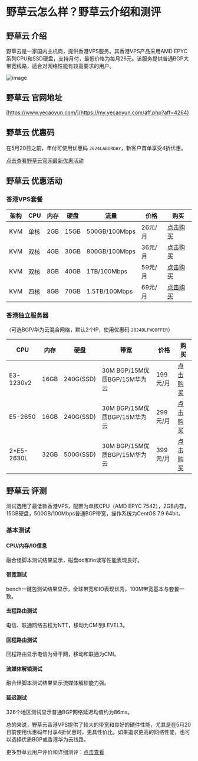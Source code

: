 # 野草云怎么样？野草云介绍和测评

## 野草云 介绍
野草云是一家国内主机商，提供香港VPS服务。其香港VPS产品采用AMD EPYC系列CPU和SSD硬盘，支持月付，最低价格为每月26元。该服务提供普通BGP大带宽线路，适合对网络性能有较高要求的用户。

![image](https://github.com/bardirmanu/yecaoyun/assets/169740504/05efe644-0a19-40a8-b961-02149d257653)

## 野草云 官网地址
[https://www.yecaoyun.com/](https://my.yecaoyun.com/aff.php?aff=4264)

## 野草云 优惠码
在5月20日之前，年付可使用优惠码 `2024LABORDAY`，新客户首单享受4折优惠。

[点击查看野草云官网最新优惠活动](https://my.yecaoyun.com/aff.php?aff=4264)

## 野草云 优惠活动

### 香港VPS套餐
| 架构 | CPU  | 内存 | 硬盘 | 流量 | 价格 | 购买 |
| --- | --- | --- | --- | --- | --- | --- |
| KVM | 单核 | 2GB | 15GB | 500GB/100Mbps | 26元/月 | [点击购买](https://my.yecaoyun.com/aff.php?aff=4264&pid=544) |
| KVM | 双核 | 4GB | 30GB | 800GB/100Mbps | 36元/月 | [点击购买](https://my.yecaoyun.com/aff.php?aff=4264&pid=545) |
| KVM | 双核 | 8GB | 40GB | 1TB/100Mbps | 59元/月 | [点击购买](https://my.yecaoyun.com/aff.php?aff=4264&pid=546) |
| KVM | 四核 | 8GB | 70GB | 1.5TB/100Mbps | 69元/月 | [点击购买](https://my.yecaoyun.com/aff.php?aff=4264&pid=547) |

### 香港独立服务器
（可选BGP/华为云混合网络，默认2个IP，使用优惠码 `2024DLFWQOFFER`）

| CPU | 内存 | 硬盘 | 带宽 | 价格 | 购买 |
| --- | --- | --- | --- | --- | --- |
| E3-1230v2 | 16GB | 240G(SSD) | 30M BGP/15M优质BGP/15M华为云 | 199元/月 | [点击购买](https://my.yecaoyun.com/aff.php?aff=4264&pid=280) |
| E5-2650 | 16GB | 240G(SSD) | 30M BGP/15M优质BGP/15M华为云 | 299元/月 | [点击购买](https://my.yecaoyun.com/aff.php?aff=4264&pid=281) |
| 2*E5-2630L | 32GB | 500G(SSD) | 30M BGP/15M优质BGP/15M华为云 | 399元/月 | [点击购买](https://my.yecaoyun.com/aff.php?aff=4264&pid=283) |

## 野草云 评测
测试选用了最低款香港VPS，配置为单核CPU（AMD EPYC 7542），2GB内存，15GB硬盘，500GB/100Mbps普通BGP带宽，操作系统为CentOS 7.9 64bit。

### 基本测试
#### CPU/内存/IO信息
融合怪脚本测试结果显示，磁盘dd和fio读写性能表现良好。

#### 带宽测试
bench一键包测试结果显示，全球带宽和IO表现优秀，100M带宽基本与套餐一致。

#### 去程路由测试
电信、联通网络去程为NTT，移动为CMI到LEVEL3。

#### 回程路由测试
回程路由显示电信为骨干网，移动和联通为CMI。

#### 流媒体解锁测试
融合怪脚本测试结果显示流媒体解锁能力强。

#### 延迟测试
326个地区测试显示普通BGP网络延迟均值约为86ms。

总的来说，野草云香港VPS提供了较大的带宽和良好的硬件性能，尤其是在5月20日前使用优惠码年付享4折优惠时，更具性价比。如果追求更高的网络性能，也可以选择优质BGP或香港华为云线路。

更多野草云用户评价和详细测评：[点击查看](https://my.yecaoyun.com/aff.php?aff=4264)

